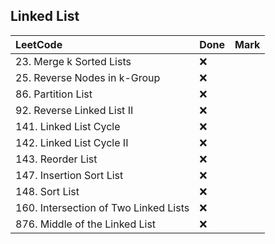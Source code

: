 ## Linked List

|          LeetCode                 | Done | Mark |
| :---                              | ---- | ---- |
| 23. Merge k Sorted Lists |  ❌  |    |
| 25. Reverse Nodes in k-Group |  ❌  |    |
| 86. Partition List |  ❌  |    |
| 92. Reverse Linked List II |  ❌  |    |
| 141. Linked List Cycle |  ❌  |    |
| 142. Linked List Cycle II |  ❌  |    |
| 143. Reorder List |  ❌  |    |
| 147. Insertion Sort List |  ❌  |    |
| 148. Sort List |  ❌  |    |
| 160. Intersection of Two Linked Lists |  ❌  |    |
| 876. Middle of the Linked List |  ❌  |    |